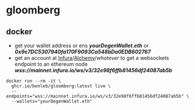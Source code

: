 # gloomberg

## docker

- get your wallet address or ens
  ***yourDegenWallet.eth*** or ***0x9e7DC5307940fa170F9093Ca548bDa0EDB602767***
- get an account at [Infura](https://infura.io)/[Alchemy](https://www.alchemy.com)/*whatever* to get a websockets endpoint to an ethereum node
  ***wss://mainnet.infura.io/ws/v3/32e98f6ffb81456df24087ab5b***

```shell
docker run --rm -it \
  ghcr.io/benleb/gloomberg:latest live \
  --endpoints="wss://mainnet.infura.io/ws/v3/32e98f6ffb81456df24087ab5b" \
  --wallets="yourDegenWallet.eth"
```
